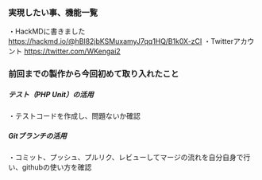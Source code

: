 ### 実現したい事、機能一覧
・HackMDに書きました
<a href="https://hackmd.io/@hBl82jbKSMuxamyJ7qq1HQ/B1k0X-zCI" target=_blank>https://hackmd.io/@hBl82jbKSMuxamyJ7qq1HQ/B1k0X-zCI</a>
・Twitterアカウント
https://twitter.com/WKengai2

### 前回までの製作から今回初めて取り入れたこと

##### テスト（PHP Unit）の活用
・テストコードを作成し、問題ないか確認

##### Gitブランチの活用
・コミット、プッシュ、プルリク、レビューしてマージの流れを自分自身で行い、githubの使い方を確認

